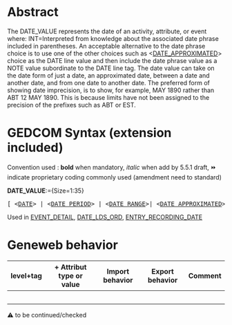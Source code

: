 ﻿# Abstract
The DATE_VALUE represents the date of an activity, attribute, or event where:
INT=Interpreted from knowledge about the associated date phrase included in parentheses.
An acceptable alternative to the date phrase choice is to use one of the other choices such as
&lt;<a href=Ged.DATE_APPROXIMATED.md>DATE_APPROXIMATED</a>&gt; choice as the DATE line value and then include the date phrase value
as a NOTE value subordinate to the DATE line tag.
The date value can take on the date form of just a date, an approximated date, between a date and
another date, and from one date to another date.  The preferred form of showing date imprecision, is
to show, for example, MAY 1890 rather than ABT 12 MAY 1890.  This is because limits have not
been assigned to the precision of the prefixes such as ABT or EST.


# GEDCOM Syntax (extension included)
Convention used : **bold** when mandatory, _italic_ when add by 5.5.1 draft, &#x23E9; indicate proprietary coding commonly used (amendment need to standard)<br />

**DATE_VALUE**:={Size=1:35}
<pre>
[ &lt;<a href=Ged.DATE.md>DATE</a>&gt; | &lt;<a href=Ged.DATE_PERIOD.md>DATE_PERIOD</a>&gt; | &lt;<a href=Ged.DATE_RANGE.md>DATE_RANGE</a>&gt;| &lt;<a href=Ged.DATE_APPROXIMATED.md>DATE_APPROXIMATED</a>&gt; | INT &lt;<a href=Ged.DATE.md>DATE</a>&gt; (&lt;<a href=Ged.DATE_PHRASE.md>DATE_PHRASE</a>&gt;) | (&lt;<a href=Ged.DATE_PHRASE.md>DATE_PHRASE</a>&gt;) ]
</pre>
Used in <a href=Ged.EVENT_DETAIL.md>EVENT_DETAIL</a>, <a href=Ged.DATE_LDS_ORD.md>DATE_LDS_ORD</a>, <a href=Ged.ENTRY_RECORDING_DATE.md>ENTRY_RECORDING_DATE</a><br />

# Geneweb behavior

level+tag  | + Attribut type or value | Import behavior | Export behavior  | Comment 
---------- | ------------- | :---------------: | :-----------------:| -----------
  |  | | |
  |  | | |
  |  | | |
  |  | | |
  |  | | |

:warning: to be continued/checked

